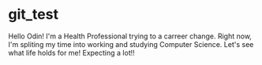 # git_test
Hello Odin!
I'm a Health Professional trying to a carreer change. Right now, I'm spliting my time 
into working and studying Computer Science.
Let's see what life holds for me!
Expecting a lot!!